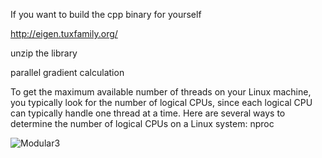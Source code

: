 If you want to build the cpp binary for yourself

http://eigen.tuxfamily.org/

unzip the library




parallel gradient calculation

To get the maximum available number of threads on your Linux machine, you typically look for the number of logical CPUs, since each logical CPU can typically handle one thread at a time. 
Here are several ways to determine the number of logical CPUs on a Linux system:
nproc


![Modular3](https://media1.giphy.com/media/KRLol06NXixZcGoZcA/200w.webp)
